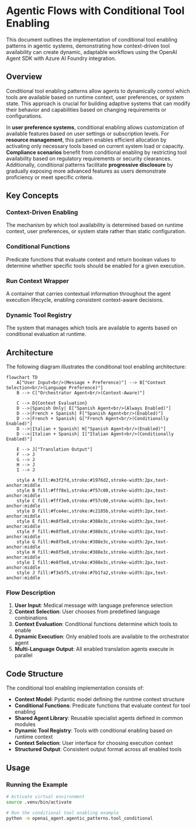 # Agentic Flows with Conditional Tool Enabling

This document outlines the implementation of conditional tool enabling patterns
in agentic systems, demonstrating how context-driven tool availability can
create dynamic, adaptable workflows using the OpenAI Agent SDK with Azure AI
Foundry integration.

## Overview

Conditional tool enabling patterns allow agents to dynamically control which
tools are available based on runtime context, user preferences, or system state.
This approach is crucial for building adaptive systems that can modify their
behavior and capabilities based on changing requirements or configurations.

In **user preference systems**, conditional enabling allows customization of
available features based on user settings or subscription levels. For **resource
management**, this pattern enables efficient allocation by activating only
necessary tools based on current system load or capacity. **Compliance
scenarios** benefit from conditional enabling by restricting tool availability
based on regulatory requirements or security clearances. Additionally,
conditional patterns facilitate **progressive disclosure** by gradually exposing
more advanced features as users demonstrate proficiency or meet specific
criteria.

## Key Concepts

### Context-Driven Enabling

The mechanism by which tool availability is determined based on runtime context,
user preferences, or system state rather than static configuration.

### Conditional Functions

Predicate functions that evaluate context and return boolean values to determine
whether specific tools should be enabled for a given execution.

### Run Context Wrapper

A container that carries contextual information throughout the agent execution
lifecycle, enabling consistent context-aware decisions.

### Dynamic Tool Registry

The system that manages which tools are available to agents based on conditional
evaluation at runtime.

## Architecture

The following diagram illustrates the conditional tool enabling architecture:

```mermaid
flowchart TD
    A["User Input<br/>(Message + Preference)"] --> B["Context Selection<br/>(Language Preference)"]
    B --> C["Orchestrator Agent<br/>(Context-Aware)"]

    C --> D{Context Evaluation}
    D -->|Spanish Only| E["Spanish Agent<br/>(Always Enabled)"]
    D -->|French + Spanish| F["Spanish Agent<br/>(Enabled)"]
    D -->|French + Spanish| G["French Agent<br/>(Conditionally Enabled)"]
    D -->|Italian + Spanish| H["Spanish Agent<br/>(Enabled)"]
    D -->|Italian + Spanish| I["Italian Agent<br/>(Conditionally Enabled)"]

    E --> J["Translation Output"]
    F --> J
    G --> J
    H --> J
    I --> J

    style A fill:#e3f2fd,stroke:#1976d2,stroke-width:2px,text-anchor:middle
    style B fill:#fff8e1,stroke:#f57c00,stroke-width:2px,text-anchor:middle
    style C fill:#fff3e0,stroke:#f57c00,stroke-width:2px,text-anchor:middle
    style D fill:#fce4ec,stroke:#c2185b,stroke-width:2px,text-anchor:middle
    style E fill:#e8f5e8,stroke:#388e3c,stroke-width:2px,text-anchor:middle
    style F fill:#e8f5e8,stroke:#388e3c,stroke-width:2px,text-anchor:middle
    style G fill:#e8f5e8,stroke:#388e3c,stroke-width:2px,text-anchor:middle
    style H fill:#e8f5e8,stroke:#388e3c,stroke-width:2px,text-anchor:middle
    style I fill:#e8f5e8,stroke:#388e3c,stroke-width:2px,text-anchor:middle
    style J fill:#f3e5f5,stroke:#7b1fa2,stroke-width:2px,text-anchor:middle
```

### Flow Description

1. **User Input**: Medical message with language preference selection
2. **Context Selection**: User chooses from predefined language combinations
3. **Context Evaluation**: Conditional functions determine which tools to enable
4. **Dynamic Execution**: Only enabled tools are available to the orchestrator
   agent
5. **Multi-Language Output**: All enabled translation agents execute in parallel

## Code Structure

The conditional tool enabling implementation consists of:

- **Context Model**: Pydantic model defining the runtime context structure
- **Conditional Functions**: Predicate functions that evaluate context for tool
  enabling
- **Shared Agent Library**: Reusable specialist agents defined in common modules
- **Dynamic Tool Registry**: Tools with conditional enabling based on runtime
  context
- **Context Selection**: User interface for choosing execution context
- **Structured Output**: Consistent output format across all enabled tools

## Usage

### Running the Example

```bash
# Activate virtual environment
source .venv/bin/activate

# Run the conditional tool enabling example
python -m openai_agent.agentic_patterns.tool_conditional
```
